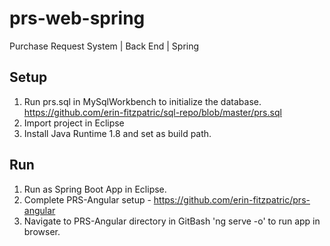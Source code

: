 # prs-web-spring
Purchase Request System | Back End | Spring

## Setup
1. Run prs.sql in MySqlWorkbench to initialize the database. https://github.com/erin-fitzpatric/sql-repo/blob/master/prs.sql
2. Import project in Eclipse
3. Install Java Runtime 1.8 and set as build path.

## Run
1. Run as Spring Boot App in Eclipse.
2. Complete PRS-Angular setup - https://github.com/erin-fitzpatric/prs-angular
3. Navigate to PRS-Angular directory in GitBash 'ng serve -o' to run app in browser. 
